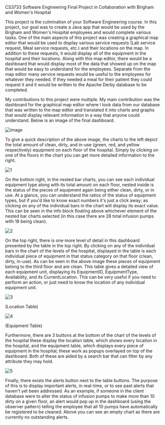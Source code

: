 CS3733 Software Engineering Final Project in Collaboration with Brigham and Women's Hospital

This project is the culmination of your Software Engineering course. In this project, our goal was to create a Java app that would be used by the Brigham and Women's Hospital employees and would complete various tasks. One of the main aspects of this project was creating a graphical map editor that would be used to display various service requests (Lab service request, Meal service requests, etc.) and their locations on the map. In addition to these requests, it would display all of the equipment in the hospital and their locations. Along with this map editor, there would be a dashboard that would display most of the data that showed up on the map that would be easy to understand for the employees. Separate from the map editor many service requests would be useful to the employees for whatever they needed. If they needed a meal for their patient they could request it and it would be written to the Apache Derby database to be completed.


My contributions to this project were multiple. My main contribution was the dashboard for the graphical map editor where I took data from our database that was written to the map editor and translated it into charts and graphs that would display relevant information in a way that anyone could understand. Below is an image of the final dashboard.


![image](https://user-images.githubusercontent.com/101892274/196527865-5b5671fc-c7cf-445a-a1ea-6f9a6f35e00d.png)

To give a quick description of the above image, the charts to the left depict the total amount of clean, dirty, and in-use (green, red, and yellow respectively) equipment on each floor of the hospital. Simply by clicking on one of the floors in the chart you can get more detailed information to the right. 


![1](https://user-images.githubusercontent.com/101892274/196528872-60ee978f-a4e0-4e7a-8304-dcafbc21a5fe.JPG)

On the bottom right, in the nested bar charts, you can see each individual equipment type along with its total amount on each floor, nested inside is the status of the pieces of equipment again being either clean, dirty, or in use. At a glance, you can understand the ratios of the status of equipment types, but if you'd like to know exact numbers it's just a click away; as clicking on any of the individual bars in the chart will display its exact value. This can be seen in the info block floating above whichever element of the nested bar charts selected (in this case there are 28 total infusion pumps with 18 being clean).


![2](https://user-images.githubusercontent.com/101892274/196529155-1d8dc4c2-6bd3-432a-a974-f4c33f4a595a.JPG)

On the top right, there is one more level of detail in this dashboard presented by the table in the top right. By clicking on any of the individual bars in the chart of the levels of the hospital, displayed in the table is each individual piece of equipment in that status category on that floor (clean, dirty, in-use). As can be seen in the above image these pieces of equipment belong to the third floor and are clean. This table gives a detailed view of each equipment unit, displaying its EquipmentID, EquipmentType, Availability, and its CurrentLocation. This can be very useful if you need to perform an action, or just need to know the location of any individual equipment unit.


![3](https://user-images.githubusercontent.com/101892274/196531895-3c696702-d576-4299-a786-164758291237.JPG)

(Location Table)

![4](https://user-images.githubusercontent.com/101892274/196531939-aa4ae68b-2ebe-432b-b6d9-2daa8740a155.JPG)

(Equipment Table)

Furthermore, there are 3 buttons at the bottom of the chart of the levels of the hospital these display the location table, which shows every location in the hospital, and the equipment table, which displays every piece of equipment in the hospital; these work as popups overlayed on top of the dashboard. Both of these are aided by a search bar that can filter by any attribute they may hold.


![5](https://user-images.githubusercontent.com/101892274/196533730-458647b2-3be9-4cea-ae47-e3d96b1faa4e.JPG)

Finally, there exists the alerts button next to the table buttons. The purpose of this is to display important alerts, in real-time, or to see past alerts that haven't yet been addressed. As an example, if someone in the client database were to alter the status of infusion pumps to make more than 10 dirty on a given floor, an alert would pop up in the dashboard (using the observer pattern) telling the employee that all 10 pumps have automatically be registered to be cleaned. Above you can see an empty chart as there are currently no outstanding alerts.
